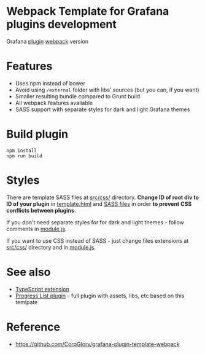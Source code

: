 # Webpack Template for Grafana plugins development

Grafana [plugin](http://docs.grafana.org/plugins/developing/development/)
[webpack](https://webpack.github.io) version

# Features

* Uses npm instead of bower
* Avoid using `/external` folder with libs’ sources (but you can, if you want)
* Smaller resulting bundle compared to Grunt build
* All webpack features available
* SASS support with separate styles for dark and light Grafana themes

# Build plugin

```
npm install
npm run build
```

# Styles
There are template SASS files at [src/css/](src/css) directory.
__Change ID of root div to ID of your plugin__ in [template.html](src/partials/template.html) and [SASS files](src/css) in order __to prevent CSS conflicts between plugins__.

If you don't need separate styles for for dark and light themes - follow comments in [module.js](src/module.js).

If you want to use CSS instead of SASS - just change files extensions at [src/css/](src/css) directory
and in [module.js](src/module.js).

# See also

* [TypeScript extension](https://github.com/CorpGlory/grafana-plugin-template-webpack-typescript)
* [Progress List plugin](https://github.com/CorpGlory/grafana-progress-list) - full plugin with assets, libs, etc based on this temlpate

# Reference

* https://github.com/CorpGlory/grafana-plugin-template-webpack
